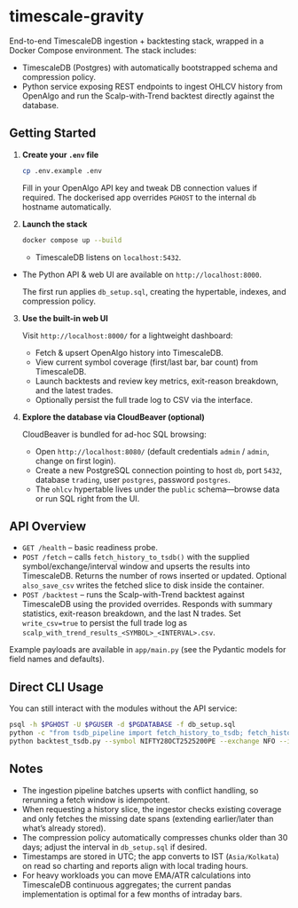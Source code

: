 # timescale-gravity

End-to-end TimescaleDB ingestion + backtesting stack, wrapped in a Docker Compose
environment. The stack includes:

- TimescaleDB (Postgres) with automatically bootstrapped schema and compression policy.
- Python service exposing REST endpoints to ingest OHLCV history from OpenAlgo and
  run the Scalp-with-Trend backtest directly against the database.

## Getting Started

1. **Create your `.env` file**

   ```bash
   cp .env.example .env
   ```

   Fill in your OpenAlgo API key and tweak DB connection values if required. The
   dockerised app overrides `PGHOST` to the internal `db` hostname automatically.

2. **Launch the stack**

   ```bash
   docker compose up --build
   ```

   - TimescaleDB listens on `localhost:5432`.
- The Python API & web UI are available on `http://localhost:8000`.

   The first run applies `db_setup.sql`, creating the hypertable, indexes, and compression
   policy.

3. **Use the built-in web UI**

   Visit `http://localhost:8000/` for a lightweight dashboard:

   - Fetch & upsert OpenAlgo history into TimescaleDB.
   - View current symbol coverage (first/last bar, bar count) from TimescaleDB.
   - Launch backtests and review key metrics, exit-reason breakdown, and the latest trades.
   - Optionally persist the full trade log to CSV via the interface.

4. **Explore the database via CloudBeaver (optional)**

   CloudBeaver is bundled for ad-hoc SQL browsing:

   - Open `http://localhost:8080/` (default credentials `admin` / `admin`, change on first login).
   - Create a new PostgreSQL connection pointing to host `db`, port `5432`, database `trading`,
     user `postgres`, password `postgres`.
   - The `ohlcv` hypertable lives under the `public` schema—browse data or run SQL right from the UI.

## API Overview

- `GET /health` – basic readiness probe.
- `POST /fetch` – calls `fetch_history_to_tsdb()` with the supplied symbol/exchange/interval
  window and upserts the results into TimescaleDB. Returns the number of rows inserted or
  updated. Optional `also_save_csv` writes the fetched slice to disk inside the container.
- `POST /backtest` – runs the Scalp-with-Trend backtest against TimescaleDB using the provided
  overrides. Responds with summary statistics, exit-reason breakdown, and the last N trades.
  Set `write_csv=true` to persist the full trade log as
  `scalp_with_trend_results_<SYMBOL>_<INTERVAL>.csv`.

Example payloads are available in `app/main.py` (see the Pydantic models for field names and
defaults).

## Direct CLI Usage

You can still interact with the modules without the API service:

```bash
psql -h $PGHOST -U $PGUSER -d $PGDATABASE -f db_setup.sql
python -c "from tsdb_pipeline import fetch_history_to_tsdb; fetch_history_to_tsdb('NIFTY28OCT2525200PE','NFO','5m','2025-09-01','2025-10-06')"
python backtest_tsdb.py --symbol NIFTY28OCT2525200PE --exchange NFO --interval 5m --start_date 2025-09-01 --end_date 2025-10-06
```

## Notes

- The ingestion pipeline batches upserts with conflict handling, so rerunning a fetch window
  is idempotent.
- When requesting a history slice, the ingestor checks existing coverage and only fetches the
  missing date spans (extending earlier/later than what’s already stored).
- The compression policy automatically compresses chunks older than 30 days; adjust the
  interval in `db_setup.sql` if desired.
- Timestamps are stored in UTC; the app converts to IST (`Asia/Kolkata`) on read so charting
  and reports align with local trading hours.
- For heavy workloads you can move EMA/ATR calculations into TimescaleDB continuous aggregates;
  the current pandas implementation is optimal for a few months of intraday bars.
